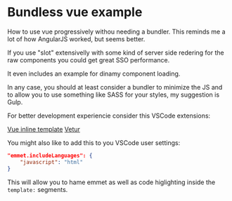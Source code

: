 # Bundless vue example

How to use vue progressively withou needing a bundler.
This reminds me a lot of how AngularJS worked, but seems better.

If you use "slot" extensivelly with some kind of server side redering for the raw components you could get great SSO performance.

It even includes an example for dinamy component loading.

In any case, you should at least consider a bundler to minimize the JS and to allow you to use something like SASS for your styles, my suggestion is Gulp.

For better development experiencie consider this VSCode extensions:

[Vue inline template](https://marketplace.visualstudio.com/items?itemName=faisalhakim47.vue-inline-template)
[Vetur](https://marketplace.visualstudio.com/items?itemName=octref.vetur)


You might also like to add this to you VSCode user settings:

```json
"emmet.includeLanguages": {
    "javascript": "html"
}
```

This will allow you to hame emmet as well as code higlighting inside the `template:` segments.